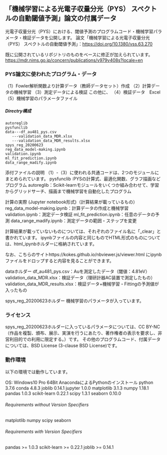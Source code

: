 ## 「機械学習による光電子収量分光（PYS） スペクトルの自動閾値予測」論文の付属データ

光電子収量分光（PYS）における、閾値予測のプログラムコード・機械学習パラメータ・検証データを公開します。
論文「機械学習による光電子収量分光（PYS） スペクトルの自動閾値予測」：https://doi.org/10.1380/vss.63.270

既に公開されているリポジトリのものをベースに修正が加えられています。
https://mdr.nims.go.jp/concern/publications/v979v408s?locale=en


### PYS論文に使われたプログラム・データ

（1）Fowler解析関数より計算データ（教師データセット）作成
（2）計算データの機械学習
（3）測定データによる検証
この他に、
（4）検証データ　Excel
（5）機械学習のパラメータファイル

##### Directry構成

    autoreglib
    pysfunclib
    data---df_au481_pys.csv
       ---validation_data_MDR.xlsx
       ---validation_data_MDR_results.xlsx
    spys_reg_20200623
    reg_data_model-making.ipynb
    validation.ipynb
    ml_fit_prediction.ipynb
    data_range_madify.ipynb

添付ファイルの説明
（1）-（3）に使われる共通コードは、2つのモジュールにまとめられています。
pysfunclib :PYSの計算式、最適化関数、グラフ描画などプログラム
autoreglib：Scikit-learnモジュールをいくつか組み合わせて、学習からグリッドサーチ、描画まで機械学習を自動化したプログラム

計算の実際 (Jupyter notebook形式)（計算結果が載っているもの）
reg_data_model-making.ipynb：計算データの作成と機械学習
validation.ipynb：測定データ検証
ml_fit_prediction.ipynb：任意のデータの予測
data_range_madify.ipynb：測定データの範囲・ステップを変更

計算結果が載っていないものについては、それぞれのファイル名に「_clear」と書かれています。
ipynbファイルの内容と同じものでHTML形式のものについては、html_ipynbホルダーに格納されています。

なお、こちらのサイトhttps://kokes.github.io/nbviewer.js/viewer.html
にipynbファイルをドロップすると内容を見ることができます。

dataホルダー
df_au481_pys.csv：Auを測定したデータ（閾値：4.81eV）
validation_data_MDR.xlsx：検証データ（理研計器AC装置で測定したもの）
validation_data_MDR_results.xlsx：検証データ+機械学習・Fittingの予測値が入ったもの

spys_reg_20200623ホルダー
機械学習のパラメータが入っています。



### ライセンス

spys_reg_20200623ホルダーに入っているパラメータについては、CC BY-NC（作品を複製、頒布、展示、実演を行うにあたり、著作権者の表示を要求し、非営利目的での利用に限定する。）です。
その他のプログラムコード、付属データについては、BSD License (3-clause BSD License)です。



### 動作環境

以下の環境では動作しています。

OS: Windows10 Pro 64Bit
AnacondaによるPythonのインストール
python                    3.7.6
conda                     4.8.3
joblib                    0.14.1
jupyter                   1.0.0
matplotlib                3.1.3
numpy                     1.18.1
pandas                    1.0.3
scikit-learn              0.22.1
scipy                     1.3.1
seaborn                   0.10.0

###### Requirements without Version Specifiers ######

matplotlib
numpy
scipy
seaborn

###### Requirements with Version Specifiers ######

pandas >= 1.0.3
scikit-learn >= 0.22.1
joblib >=  0.14.1 
